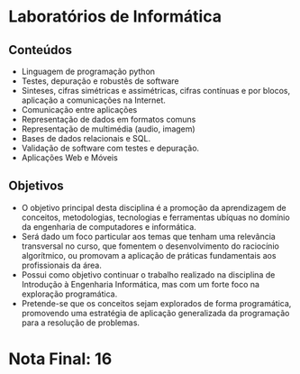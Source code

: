 # Laboratórios de Informática

## Conteúdos
* Linguagem de programação python
* Testes, depuração e robustês de software
* Sinteses, cifras simétricas e assimétricas, cifras contínuas e por blocos, aplicação a comunicações na Internet.
* Comunicação entre aplicações
* Representação de dados em formatos comuns
* Representação de multimédia (audio, imagem)
* Bases de dados relacionais e SQL.
* Validação de software com testes e depuração.
* Aplicações Web e Móveis

## Objetivos
* O objetivo principal desta disciplina é a promoção da aprendizagem de conceitos, metodologias, tecnologias e ferramentas ubíquas no domínio da engenharia de computadores e informática.
* Será dado um foco particular aos temas que tenham uma relevância transversal no curso, que fomentem o desenvolvimento do raciocínio algorítmico, ou promovam a aplicação de práticas fundamentais aos profissionais da área.
* Possui como objetivo continuar o trabalho realizado na disciplina de Introdução à Engenharia Informática, mas com um forte foco na exploração programática.
* Pretende-se que os conceitos sejam explorados de forma programática, promovendo uma estratégia de aplicação generalizada da programação para a resolução de problemas.

# Nota Final: 16
